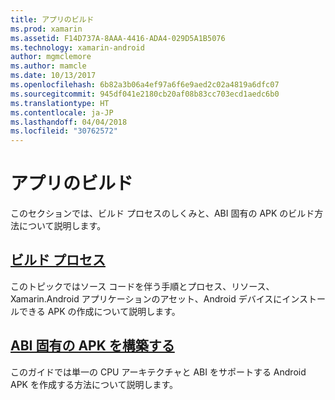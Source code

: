 ```yaml
---
title: アプリのビルド
ms.prod: xamarin
ms.assetid: F14D737A-8AAA-4416-ADA4-029D5A1B5076
ms.technology: xamarin-android
author: mgmclemore
ms.author: mamcle
ms.date: 10/13/2017
ms.openlocfilehash: 6b82a3b06a4ef97a6f6e9aed2c02a4819a6dfc07
ms.sourcegitcommit: 945df041e2180cb20af08b83cc703ecd1aedc6b0
ms.translationtype: HT
ms.contentlocale: ja-JP
ms.lasthandoff: 04/04/2018
ms.locfileid: "30762572"
---
```

# <a name="building-apps"></a>アプリのビルド

このセクションでは、ビルド プロセスのしくみと、ABI 固有の APK のビルド方法について説明します。



##  <a name="build-processandroiddeploy-testbuilding-appsbuild-processmd"></a>[ビルド プロセス](~/android/deploy-test/building-apps/build-process.md)

このトピックではソース コードを伴う手順とプロセス、リソース、Xamarin.Android アプリケーションのアセット、Android デバイスにインストールできる APK の作成について説明します。


##  <a name="building-abi-specific-apksandroiddeploy-testbuilding-appsabi-specific-apksmd"></a>[ABI 固有の APK を構築する](~/android/deploy-test/building-apps/abi-specific-apks.md)

このガイドでは単一の CPU アーキテクチャと ABI をサポートする Android APK を作成する方法について説明します。
